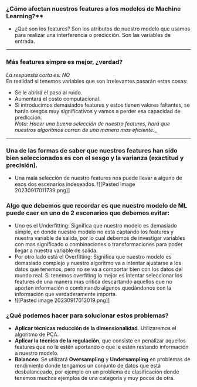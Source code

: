 ### ¿Cómo afectan nuestros features a los modelos de Machine Learning?**

- ¿Qué son los features? Son los atributos de nuestro modelo que usamos para realizar una interferencia o predicción. Son las variables de entrada.

---

### **Más features simpre es mejor, ¿verdad?**  
_La respuesta corta es: NO_  
En realidad si tenemos variables que son irrelevantes pasarán estas cosas:

- Se le abrirá el paso al ruido.
- Aumentará el costo computacional.
- Si introducimos demasiados features y estos tienen valores faltantes, se harán sesgos muy significativos y vamos a perder esa capacidad de predicción.  
    _Nota: Hacer una buena selección de nuestro features, hará que nuestros algoritmos corran de una manera mas eficiente.__

---

### **Una de las formas de saber que nuestros features han sido bien seleccionados es con el sesgo y la varianza (exactitud y precisión).**

- Una mala selección de nuestro features nos puede llevar a alguno de esos dos escenarios indeseados.
![[Pasted image 20230917011739.png]]

### **Algo que debemos que recordar es que nuestro modelo de ML puede caer en uno de 2 escenarios que debemos evitar:**

- Uno es el Underfitting: Significa que nuestro modelo es demasiado simple, en donde nuestro modelo no está captando los features y nuestra variable de salida, por lo cual debemos de investigar variables con mas significado o combinaciones o transformaciones para poder llegar a nuestra variable de salida.
- Por otro lado está el Overfitting: Significa que nuestro modelo es demasiado complejo y nuestro algoritmo va a intentar ajustarse a los datos que tenemos, pero no se va a comportar bien con los datos del mundo real. Si tenemos overfiting lo mejor es intentar seleccionar los features de una manera mas critica descartando aquellos que no aporten información o combinando algunos quedándonos con la información que verdaderamente importa.
- ![[Pasted image 20230917012019.png]]



### **¿Qué podemos hacer para solucionar estos problemas?**

- **Aplicar técnicas reducción de la dimensionalidad**. Utilizaremos el algoritmo de PCA.
- **Aplicar la técnica de la regulación**, que consiste en penalizar aquellos features que no le estén aportando o que le estén restando información a nuestro modelo.
- **Balanceo**: Se utilizará **Oversampling** y **Undersampling** en problemas de rendimiento donde tengamos un conjunto de datos que está desbalanceado, por ejemplo en un problema de clasificación donde tenemos muchos ejemplos de una categoría y muy pocos de otra.